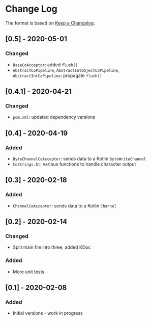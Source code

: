 # Change Log

The format is based on [Keep a Changelog](http://keepachangelog.com/).

## [0.5] - 2020-05-01
### Changed
- `BaseCoAcceptor`: added `flush()`
- `AbstractCoPipeline`, `AbstractIntObjectCoPipeline`, `AbstractIntCoPipeline`: propagate `flush()`

## [0.4.1] - 2020-04-21
### Changed
- `pom.xml`: updated dependency versions

## [0.4] - 2020-04-19
### Added
- `ByteChannelCoAcceptor`: sends data to a Kotlin `ByteWriteChannel`
- `CoStrings.kt`: various functions to handle character output

## [0.3] - 2020-02-18
### Added
- `ChannelCoAcceptor`: sends data to a Kotlin `Channel`

## [0.2] - 2020-02-14
### Changed
- Split main file into three, added KDoc
### Added
- More unit tests

## [0.1] - 2020-02-08
### Added
- Initial versions - work in progress
